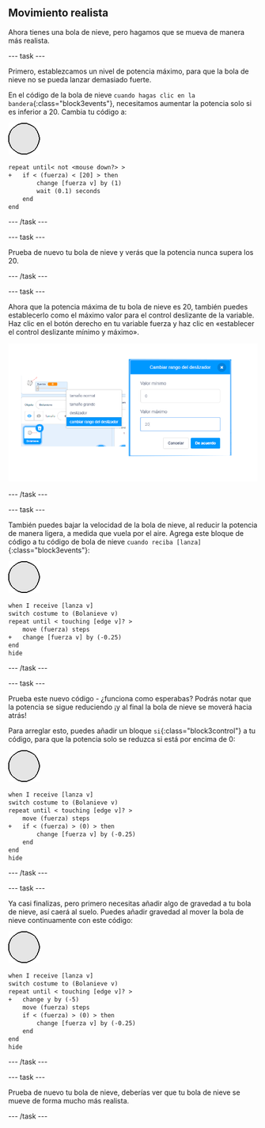 ## Movimiento realista

Ahora tienes una bola de nieve, pero hagamos que se mueva de manera más realista.

--- task ---

Primero, establezcamos un nivel de potencia máximo, para que la bola de nieve no se pueda lanzar demasiado fuerte.

En el código de la bola de nieve `cuando hagas clic en la bandera`{:class="block3events"}, necesitamos aumentar la potencia solo si es inferior a 20. Cambia tu código a:

![objeto bola de nieve](images/snowball-sprite.png)

```blocks3
repeat until< not <mouse down?> >
+   if < (fuerza) < [20] > then
        change [fuerza v] by (1)
        wait (0.1) seconds
    end
end
```

--- /task ---

--- task ---

Prueba de nuevo tu bola de nieve y verás que la potencia nunca supera los 20.

--- /task ---

--- task ---

Ahora que la potencia máxima de tu bola de nieve es 20, también puedes establecerlo como el máximo valor para el control deslizante de la variable. Haz clic en el botón derecho en tu variable fuerza y haz clic en «establecer el control deslizante mínimo y máximo».

![mín. y máx. del rango del deslizador](images/snow-minmax.png)


--- /task ---

--- task ---

También puedes bajar la velocidad de la bola de nieve, al reducir la potencia de manera ligera, a medida que vuela por el aire. Agrega este bloque de código a tu código de bola de nieve `cuando reciba [lanza]`{:class="block3events"}:

![objeto bola de nieve](images/snowball-sprite.png)

```blocks3
when I receive [lanza v]
switch costume to (Bolanieve v)
repeat until < touching [edge v]? >
    move (fuerza) steps
+   change [fuerza v] by (-0.25)
end
hide
```

--- /task ---


--- task ---

Prueba este nuevo código - ¿funciona como esperabas? Podrás notar que la potencia se sigue reduciendo ¡y al final la bola de nieve se moverá hacia atrás!

Para arreglar esto, puedes añadir un bloque `si`{:class="block3control"} a tu código, para que la potencia solo se reduzca si está por encima de 0:

![objeto bola de nieve](images/snowball-sprite.png)

```blocks3
when I receive [lanza v]
switch costume to (Bolanieve v)
repeat until < touching [edge v]? >
    move (fuerza) steps
+   if < (fuerza) > (0) > then
        change [fuerza v] by (-0.25)
    end
end
hide
```

--- /task ---

--- task ---

Ya casi finalizas, pero primero necesitas añadir algo de gravedad a tu bola de nieve, así caerá al suelo. Puedes añadir gravedad al mover la bola de nieve continuamente con este código:

![objeto bola de nieve](images/snowball-sprite.png)

```blocks3
when I receive [lanza v]
switch costume to (Bolanieve v)
repeat until < touching [edge v]? >
+   change y by (-5)
    move (fuerza) steps
    if < (fuerza) > (0) > then
        change [fuerza v] by (-0.25)
    end
end
hide
```

--- /task ---

--- task ---

Prueba de nuevo tu bola de nieve, deberías ver que tu bola de nieve se mueve de forma mucho más realista.

--- /task ---

